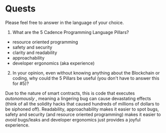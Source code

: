 
# Quests

Please feel free to answer in the language of your choice.

1. What are the 5 Cadence Programming Language Pillars? 

- resource oriented programming
- safety and security
- clarity and readability
- approachability
- developer ergonomics (aka experience)


2. In your opinion, even without knowing anything about the Blockchain or coding, why could the 5 Pillars be useful (you don't have to answer this for #5)?

Due to the nature of smart contracts, this is code that executes *autonomously* , meaning a lingering bug can cause devastating effects (think of all the solidity hacks that caused hundreds of millions of dollars to be siphoned off). Readability, approachability makes it easier to spot bugs, safety and security (and resource oriented programming) makes it easier to *avoid* bugs/leaks and developer ergonomics just provides a joyful experience. 
